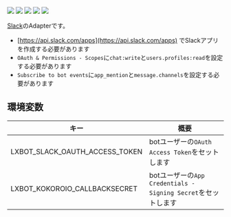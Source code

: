 [![](https://cloud.drone.io/api/badges/lxbot/adapter-slack/status.svg)](https://cloud.drone.io/lxbot/adapter-slack)
[![](https://goreportcard.com/badge/github.com/lxbot/adapter-slack)](https://goreportcard.com/report/github.com/lxbot/adapter-slack)
[![](https://img.shields.io/github/license/lxbot/adapter-slack.svg)](https://github.com/lxbot/adapter-slack/blob/master/LICENSE)
[![](http://img.shields.io/badge/godoc-reference-5272B4.svg)](https://godoc.org/github.com/lxbot/adapter-slack)
[![](https://img.shields.io/docker/image-size/lxbot/adapter-slack)](https://hub.docker.com/r/lxbot/adapter-slack)

[Slack](https://slack.com)のAdapterです。

- [https://api.slack.com/apps](https://api.slack.com/apps) でSlackアプリを作成する必要があります
- `OAuth & Permissions - Scopes`に`chat:write`と`users.profiles:read`を設定する必要があります
- `Subscribe to bot events`に`app_mention`と`message.channels`を設定する必要があります

## 環境変数

| キー | 概要 |
| ---- | ---- |
| LXBOT_SLACK_OAUTH_ACCESS_TOKEN | botユーザーの`OAuth Access Token`をセットします |
| LXBOT_KOKOROIO_CALLBACKSECRET | botユーザーの`App Credentials - Signing Secret`をセットします |